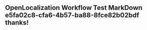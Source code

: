 <properties
ms.topic="hero-topic"
ms.test1="hero-topic"
ms.test2="test"/>

## OpenLocalization Workflow Test MarkDown e5fa02c8-cfa6-4b57-ba88-8fce82b02bdf thanks!
